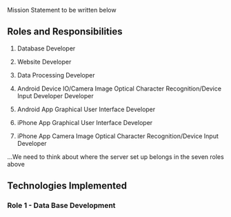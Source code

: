 Mission Statement to be written below

## Roles and Responsibilities

1. Database Developer

2. Website Developer

3. Data Processing Developer

4. Android Device IO/Camera Image Optical Character Recognition/Device Input Developer Developer

5. Android App Graphical User Interface Developer

6. iPhone App Graphical User Interface Developer

7. iPhone App Camera Image Optical Character Recognition/Device Input Developer 

...We need to think about where the server set up belongs in the seven roles above


## Technologies Implemented

### Role 1 - Data Base Development

